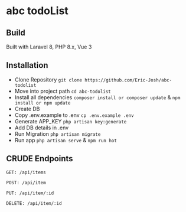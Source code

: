 # abc todoList

## Build
Built with Laravel 8, PHP 8.x, Vue 3

## Installation
* Clone Repository `git clone https://github.com/Eric-Josh/abc-todolist`
* Move into project path `cd abc-todolist`
* Install all dependencies `composer install or composer update` & `npm install or npm update`
* Create DB
* Copy .env.example to .env `cp .env.example .env`
* Generate APP_KEY `php artisan key:generate`
* Add DB details in .env
* Run Migration `php artisan migrate`
* Run app `php artisan serve` & `npm run hot`

## CRUDE Endpoints
```
GET: /api/items

POST: /api/item

PUT: /api/item/:id

DELETE: /api/item/:id
```
